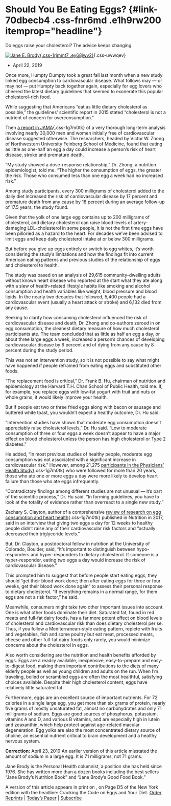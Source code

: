<span>Should You Be Eating Eggs?</span> {#link-70dbecb4 .css-fnr6md .e1h9rw200 itemprop="headline"}
=======================================

Do eggs raise your cholesterol? The advice keeps changing.


[![Jane E.
Brody](https://static01.nyt.com/images/2018/06/12/multimedia/jane-e-brody/jane-e-brody-thumbLarge.png "Jane E. Brody"){.css-1rjmmt7
.ey68jwv2}](https://www.nytimes.com/by/jane-e-brody){.css-uwwqev}

-   April 22, 2019

Once more, Humpty Dumpty took a great fall last month when a new study
linked egg consumption to cardiovascular disease. What follows may — or
may not — put Humpty back together again, especially for egg lovers who
cheered the latest dietary guidelines that seemed to exonerate this
popular cholesterol-rich food.

While suggesting that Americans “eat as little dietary cholesterol as
possible,” the guidelines’ scientific report in 2015 stated “cholesterol
is not a nutrient of concern for overconsumption.”

Then [a report in
JAMA](https://jamanetwork.com/journals/jama/fullarticle/2728487){.css-1g7m0tk}
of a very thorough long-term analysis involving nearly 30,000 men and
women initially free of cardiovascular disease suggested otherwise. The
researchers, headed by Victor W. Zhong of Northwestern University
Feinberg School of Medicine, found that eating as little as one-half an
egg a day could increase a person’s risk of heart disease, stroke and
premature death.

“My study showed a dose-response relationship,” Dr. Zhong, a nutrition
epidemiologist, told me. “The higher the consumption of eggs, the
greater the risk. Those who consumed less than one egg a week had no
increased risk.”

Among study participants, every 300 milligrams of cholesterol added to
the daily diet increased the risk of cardiovascular disease by 17
percent and premature death from any cause by 18 percent during an
average follow-up of 17.5 years, the study found.

Given that the yolk of one large egg contains up to 200 milligrams of
cholesterol, and dietary cholesterol can raise blood levels of
artery-damaging LDL-cholesterol in some people, it is not the first time
eggs have been pilloried as a hazard to the heart. For decades we’ve
been advised to limit eggs and keep daily cholesterol intake at or below
300 milligrams.

But before you give up eggs entirely or switch to egg whites, it’s worth
considering the study’s limitations and how the findings fit into
current American eating patterns and previous studies of the
relationship of eggs and cholesterol to health.

The study was based on an analysis of 29,615 community-dwelling adults
without known heart disease who reported at the start what they ate
along with a slew of health-related lifestyle habits like smoking and
alcohol consumption and health variables like weight, blood pressure and
blood lipids. In the nearly two decades that followed, 5,400 people had
a cardiovascular event (usually a heart attack or stroke) and 6,132 died
from any cause.

Seeking to clarify how consuming cholesterol influenced the risk of
cardiovascular disease and death, Dr. Zhong and co-authors zeroed in on
egg consumption, the cleanest dietary measure of how much cholesterol
participants ate. The team concluded that as little as half an egg a
day, or about three large eggs a week, increased a person’s chances of
developing cardiovascular disease by 6 percent and of dying from any
cause by 8 percent during the study period.

This was not an intervention study, so it is not possible to say what
might have happened if people refrained from eating eggs and substituted
other foods.

“The replacement food is critical,” Dr. Frank B. Hu, chairman of
nutrition and epidemiology at the Harvard T.H. Chan School of Public
Health, told me. If, for example, you replace eggs with low-fat yogurt
with fruit and nuts or whole grains, it would likely improve your
health.

But if people eat two or three fried eggs along with bacon or sausage
and buttered white toast, you wouldn’t expect a healthy outcome, Dr. Hu
said.

“Intervention studies have shown that moderate egg consumption doesn’t
appreciably raise cholesterol levels,” Dr. Hu said. “Low to moderate
consumption of three or four eggs a week doesn’t appear to have a major
effect on blood cholesterol unless the person has high cholesterol or
Type 2 diabetes.”

He added, “In most previous studies of healthy people, moderate egg
consumption was not associated with a significant increase in
cardiovascular risk.” However, among 21,275 [participants in the
Physicians’ Health
Study](https://www.ahajournals.org/doi/full/10.1161/CIRCULATIONAHA.107.734210){.css-1g7m0tk}
who were followed for more than 20 years, those who ate one or more eggs
a day were more likely to develop heart failure than those who ate eggs
infrequently.

“Contradictory findings among different studies are not unusual — it’s
part of the scientific process,” Dr. Hu said. “In forming guidelines,
you have to look at the totality of evidence rather than overreact to a
single new study.”

Zachary S. Clayton, author of a comprehensive [review of research on egg
consumption and heart
health](https://www.ncbi.nlm.nih.gov/pubmed/28359368){.css-1g7m0tk}
published in Nutrition in 2017, said in an interview that giving two
eggs a day for 12 weeks to healthy people didn’t raise any of their
cardiovascular risk factors and “actually decreased their triglyceride
levels.”

But, Dr. Clayton, a postdoctoral fellow in nutrition at the University
of Colorado, Boulder, said, “It’s important to distinguish between
hypo-responders and hyper-responders to dietary cholesterol. If someone
is a hyper-responder, eating two eggs a day would increase the risk of
cardiovascular disease.”

This prompted him to suggest that before people start eating eggs, they
should “get their blood work done; then after eating eggs for three or
four weeks, get their blood work done again” to assess their personal
response to dietary cholesterol. “If everything remains in a normal
range, for them eggs are not a risk factor,” he said.

Meanwhile, consumers might take two other important issues into account.
One is what other foods dominate their diet. Saturated fat, found in red
meats and full-fat dairy foods, has a far more potent effect on blood
levels of cholesterol and cardiovascular risk than does dietary
cholesterol per se. Thus, if you follow a Mediterranean-style eating
pattern, replete with fruits and vegetables, fish and some poultry but
eat meat, processed meats, cheese and other full-fat dairy foods only
rarely, you would minimize concerns about the cholesterol in eggs.

Also worth considering are the nutrition and health benefits afforded by
eggs. Eggs are a readily available, inexpensive, easy-to-prepare and
easy-to-digest food, making them important contributions to the diets of
many elderly people as well as young children and adults on the run.
When I’m traveling, boiled or scrambled eggs are often the most
healthful, satisfying choices available. Despite their high cholesterol
content, eggs have relatively little saturated fat.

Furthermore, eggs are an excellent source of important nutrients. For 72
calories in a single large egg, you get more than six grams of protein,
nearly five grams of mostly unsaturated fat, almost no carbohydrates and
only 71 milligrams of sodium. Eggs are good sources of phosphorus,
potassium, vitamins A and D, and various B vitamins, and are especially
high in lutein and zeaxanthin, which help protect against age-related
macular degeneration. Egg yolks are also the most concentrated dietary
source of choline, an essential nutrient critical to brain development
and a healthy nervous system.


**Correction:** April 23, 2019
An earlier version of this article misstated the amount of sodium in a
large egg. It is 71 milligrams, not 71 grams.


Jane Brody is the Personal Health columnist, a position she has held
since 1976. She has written more than a dozen books including the best
sellers “Jane Brody’s Nutrition Book” and “Jane Brody’s Good Food Book.”
<span class="css-4w91ra"> </span>



A version of this article appears in print on , on Page D5 of the New
York edition with the headline: Cracking the Code on Eggs and Your
Diet<span>. [Order Reprints](http://www.nytreprints.com/) | [Today’s
Paper](http://www.nytimes.com/pages/todayspaper/index.html) |
[Subscribe](https://www.nytimes.com/subscriptions/Multiproduct/lp8HYKU.html?campaignId=48JQY)</span>



